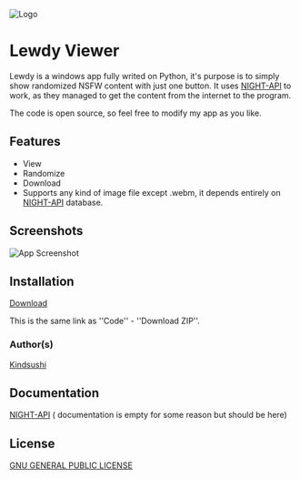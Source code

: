 
![Logo](https://i.imgur.com/cAsBZOW.png)


# Lewdy Viewer

Lewdy is a windows app fully writed on Python, 
it's purpose is to simply show randomized NSFW content with just one button.
It uses [NIGHT-API](https://docs.night-api.com) to work, as they managed to get the content
from the internet to the program.


The code is open source, so feel free to modify my app as you like.






## Features

- View
- Randomize
- Download
- Supports any kind of image file except .webm, it depends entirely on [NIGHT-API](https://docs.night-api.com) database.



## Screenshots

![App Screenshot](https://i.imgur.com/A7GDGnY.png)


## Installation

[Download](https://github.com/kindsushi/Lewdy/archive/refs/heads/main.zip)

This is the same link as ''Code'' - ''Download ZIP''.
    


### Author(s)

[Kindsushi](https://github.com/kindsushi)
## Documentation

[NIGHT-API](https://docs.night-api.com) ( documentation is empty for some reason but should be here)


## License

[GNU GENERAL PUBLIC LICENSE](https://raw.githubusercontent.com/kindsushi/Lewdy/refs/heads/main/LICENSE)

